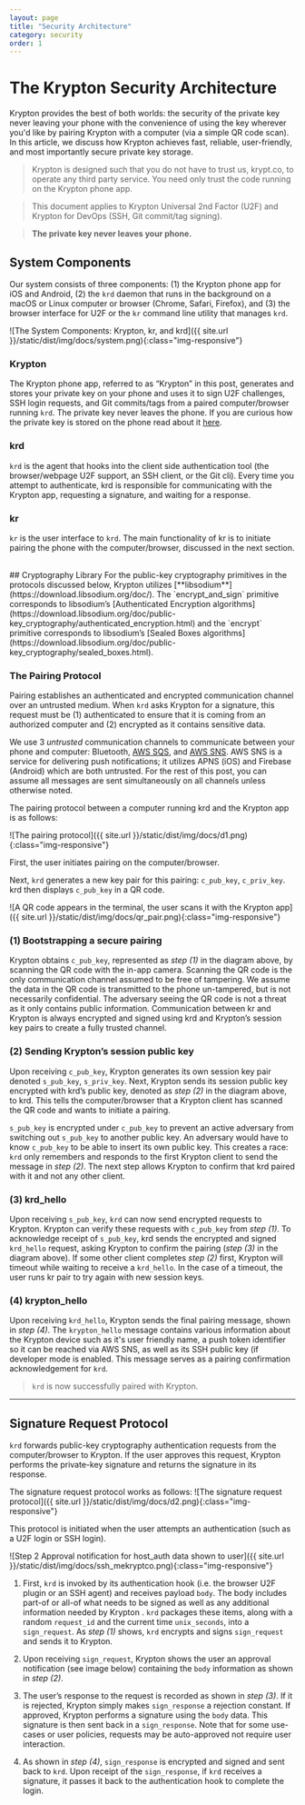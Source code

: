 ```yaml
---
layout: page
title: "Security Architecture"
category: security
order: 1
---
```


# The Krypton Security Architecture
Krypton provides the best of both worlds: the security of the private key never leaving your phone with the convenience of using the key wherever you'd like by pairing Krypton with a computer (via a simple QR code scan). In this article, we discuss how Krypton achieves fast, reliable, user-friendly, and most importantly secure private key storage.

> Krypton is designed such that you do not have to trust us, krypt.co, to operate any third party service. You need only trust the code running on the Krypton phone app. 

> This document applies to Krypton Universal 2nd Factor (U2F) and Krypton for DevOps (SSH, Git commit/tag signing).

>**The private key never leaves your phone.**

## System Components
Our system consists of three components: (1) the Krypton phone app for iOS and Android, (2) the `krd` daemon that runs in the background on a macOS or Linux computer or browser (Chrome, Safari, Firefox), and (3) the browser interface for U2F or the `kr` command line utility that manages `krd`.

![The System Components: Krypton, kr, and krd]({{ site.url }}/static/dist/img/docs/system.png){:class="img-responsive"}


### Krypton
The Krypton phone app, referred to as “Krypton” in this post, generates and stores your private key on your phone and uses it to sign U2F challenges, SSH login requests, and Git commits/tags from a paired computer/browser running `krd`. The private key never leaves the phone. If you are curious how the private key is stored on the phone read about it [here](https://krypt.co/docs/security/privacy-policy.html#private-key-storage).


### krd
`krd` is the agent that hooks into the client side authentication tool (the browser/webpage U2F support, an SSH client, or the Git cli). Every time you attempt to authenticate, krd is responsible for communicating with the Krypton app, requesting a signature, and waiting for a response.


### kr
`kr` is the user interface to `krd`. The main functionality of kr is to initiate pairing the phone with the computer/browser, discussed in the next section.

<br>
## Cryptography Library
For the public-key cryptography primitives in the protocols discussed below, Krypton utilizes [**libsodium**](https://download.libsodium.org/doc/). The `encrypt_and_sign` primitive corresponds to libsodium’s [Authenticated Encryption algorithms](https://download.libsodium.org/doc/public-key_cryptography/authenticated_encryption.html) and the `encrypt` primitive corresponds to libsodium’s [Sealed Boxes algorithms](https://download.libsodium.org/doc/public-key_cryptography/sealed_boxes.html).
<br>

### The Pairing Protocol
Pairing establishes an authenticated and encrypted communication channel over an untrusted medium.
When `krd` asks Krypton for a signature, this request must be (1) authenticated to ensure that it is coming from an authorized computer and (2) encrypted as it contains sensitive data.

We use 3 *untrusted* communication channels to communicate between your phone and computer: Bluetooth, [AWS SQS](https://aws.amazon.com/sqs/), and [AWS SNS](https://aws.amazon.com/sns). AWS SNS is a service for delivering push notifications; it utilizes APNS (iOS) and Firebase (Android) which are both untrusted. For the rest of this post, you can assume all messages are sent simultaneously on all channels unless otherwise noted.

The pairing protocol between a computer running krd and the Krypton app is as follows:

![The pairing protocol]({{ site.url }}/static/dist/img/docs/d1.png){:class="img-responsive"}

First, the user initiates pairing on the computer/browser.

Next, `krd` generates a new key pair for this pairing: `c_pub_key`, `c_priv_key`. krd then displays `c_pub_key` in a QR code.

![A QR code appears in the terminal, the user scans it with the Krypton app]({{ site.url }}/static/dist/img/docs/qr_pair.png){:class="img-responsive"}


### (1) Bootstrapping a secure pairing
Krypton obtains `c_pub_key`, represented as *step (1)* in the diagram above, by scanning the QR code with the in-app camera. Scanning the QR code is the only communication channel assumed to be free of tampering. We assume the data in the QR code is transmitted to the phone un-tampered, but is not necessarily confidential. The adversary seeing the QR code is not a threat as it only contains public information. Communication between kr and Krypton is always encrypted and signed using krd and Krypton’s session key pairs to create a fully trusted channel.


### (2) Sending Krypton’s session public key
Upon receiving `c_pub_key`, Krypton generates its own session key pair denoted `s_pub_key`, `s_priv_key`.
Next, Krypton sends its session public key encrypted with krd’s public key, denoted as *step (2)* in the diagram above, to krd. This tells the computer/browser that a Krypton client has scanned the QR code and wants to initiate a pairing.

`s_pub_key` is encrypted under `c_pub_key` to prevent an active adversary from switching out `s_pub_key` to another public key. An adversary would have to know `c_pub_key` to be able to insert its own public key. This creates a race: `krd` only remembers and responds to the first Krypton client to send the message in *step (2)*. The next step allows Krypton to confirm that krd paired with it and not any other client.


### (3) krd_hello
Upon receiving `s_pub_key`, `krd` can now send encrypted requests to Krypton. Krypton can verify these requests with `c_pub_key` from *step (1)*. To acknowledge receipt of `s_pub_key`, krd sends the encrypted and signed `krd_hello` request, asking Krypton to confirm the pairing (*step (3)* in the diagram above). If some other client completes *step (2)* first, Krypton will timeout while waiting to receive a `krd_hello`. In the case of a timeout, the user runs kr pair to try again with new session keys.


### (4) krypton_hello
Upon receiving `krd_hello`, Krypton sends the final pairing message, shown in *step (4)*. The `krypton_hello` message contains various information about the Krypton device such as it's user friendly name, a push token identifier so it can be reached via AWS SNS, as well as its SSH public key (if developer mode is enabled. This message serves as a pairing confirmation acknowledgement for `krd`.

> `krd` is now successfully paired with Krypton.

<hr>

## Signature Request Protocol
`krd` forwards public-key cryptography authentication requests from the computer/browser to Krypton. If the user approves this request, Krypton performs the private-key signature and returns the signature in its response.

The signature request protocol works as follows:
![The signature request protocol]({{ site.url }}/static/dist/img/docs/d2.png){:class="img-responsive"}

This protocol is initiated when the user attempts an authentication (such as a U2F login or SSH login).

![Step 2 Approval notification for host_auth data shown to user]({{ site.url }}/static/dist/img/docs/ssh_mekryptco.png){:class="img-responsive"}

 
1. First, `krd` is invoked by its authentication hook (i.e. the browser U2F plugin or an SSH agent) and receives payload `body`. The body includes part-of or all-of what needs to be signed as well as any additional information needed by Krypton . `krd` packages these items, along with a random `request_id` and the current time `unix_seconds`, into a `sign_request`. As *step (1)* shows, `krd` encrypts and signs `sign_request` and sends it to Krypton.

2. Upon receiving `sign_request`, Krypton shows the user an approval notification (see image below) containing the `body` information as shown in *step (2)*.

3. The user’s response to the request is recorded as shown in *step (3)*. If it is rejected, Krypton simply makes `sign_response` a rejection constant. If approved, Krypton performs a signature using the `body` data. This signature is then sent back in a `sign_response`. Note that for some use-cases or user policies, requests may be auto-approved not require user interaction.

4. As shown in *step (4)*, `sign_response` is encrypted and signed and sent back to `krd`. Upon receipt of the `sign_response`, if `krd` receives a signature, it passes it back to the authentication hook to complete the login.



